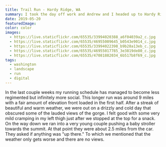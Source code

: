 ```yaml
---
title: Trail Run - Hardy Ridge, WA
summary: I took the day off work and Andrew and I headed up to Hardy Ridge trail in Washington for a run.
date: 2019-05-20
featuredImage:
color: color
images:
  - https://live.staticflickr.com/65535/33994020388_a6f04039a2_c.jpg
  - https://live.staticflickr.com/65535/46955009645_b0543e9014_c.jpg
  - https://live.staticflickr.com/65535/33994022398_b9b28a13eb_c.jpg
  - https://live.staticflickr.com/65535/46955017785_3e3819de80_c.jpg
  - https://live.staticflickr.com/65535/47081882034_6b517b8f69_c.jpg
tags:
  - washington
  - landscape
  - run
  - digital
---
```

In the last couple weeks my running schedule has managed to become less regimented but infinitely more social. This longer run was around 9 miles with a fair amount of elevation front loaded in the first half.
After a streak of beautiful and warm weather, we were out on a drizzly and cold day that obscured some of the lauded views of the gorge.
I felt good with some very mild cramping in my left thigh just after we stopped at the top for a snack.
On the way down we ran into a very young couple pushing a baby stroller towards the summit. At that point they were about 2.5 miles from the car. They asked if anything was "up there." To which we mentioned that the weather only gets worse and there are no views.
